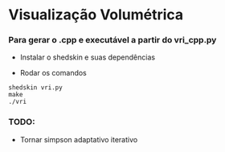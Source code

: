 # Visualização Volumétrica

### Para gerar o .cpp e executável a partir do vri_cpp.py

- Instalar o shedskin e suas dependências

- Rodar os comandos

```
shedskin vri.py
make
./vri
```
### TODO:
- Tornar simpson adaptativo iterativo
